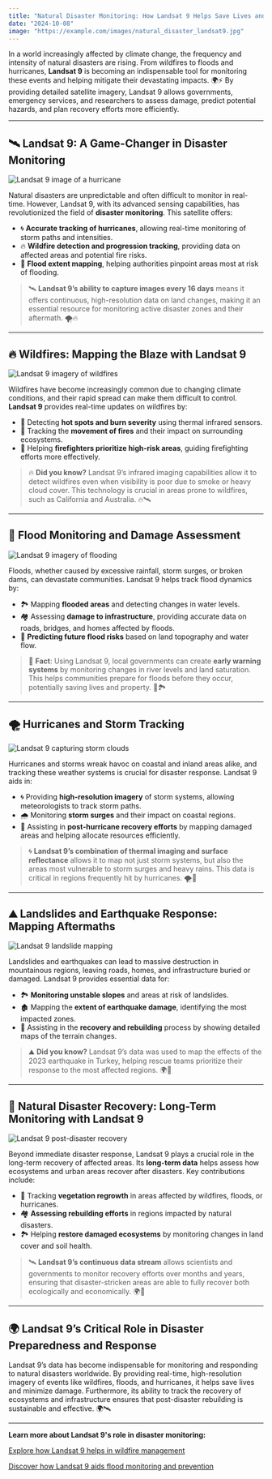 ```yaml
---
title: "Natural Disaster Monitoring: How Landsat 9 Helps Save Lives and Protect Communities"
date: "2024-10-08"
image: "https://example.com/images/natural_disaster_landsat9.jpg"
---
```


In a world increasingly affected by climate change, the frequency and intensity of natural disasters are rising. From wildfires to floods and hurricanes, **Landsat 9** is becoming an indispensable tool for monitoring these events and helping mitigate their devastating impacts. 🌍⚡ By providing detailed satellite imagery, Landsat 9 allows governments, emergency services, and researchers to assess damage, predict potential hazards, and plan recovery efforts more efficiently.

---

## 🛰️ **Landsat 9: A Game-Changer in Disaster Monitoring**

![Landsat 9 image of a hurricane](https://example.com/images/landsat9_hurricane.jpg)

Natural disasters are unpredictable and often difficult to monitor in real-time. However, Landsat 9, with its advanced sensing capabilities, has revolutionized the field of **disaster monitoring**. This satellite offers:

- 🌀 **Accurate tracking of hurricanes**, allowing real-time monitoring of storm paths and intensities.
- 🔥 **Wildfire detection and progression tracking**, providing data on affected areas and potential fire risks.
- 🌊 **Flood extent mapping**, helping authorities pinpoint areas most at risk of flooding.

> 🛰️ **Landsat 9’s ability to capture images every 16 days** means it offers continuous, high-resolution data on land changes, making it an essential resource for monitoring active disaster zones and their aftermath. 🌪️🔥

---

## 🔥 **Wildfires: Mapping the Blaze with Landsat 9**

![Landsat 9 imagery of wildfires](https://example.com/images/landsat9_wildfire.jpg)

Wildfires have become increasingly common due to changing climate conditions, and their rapid spread can make them difficult to control. **Landsat 9** provides real-time updates on wildfires by:

- 🌳 Detecting **hot spots and burn severity** using thermal infrared sensors.
- 🌲 Tracking the **movement of fires** and their impact on surrounding ecosystems.
- 🚒 Helping **firefighters prioritize high-risk areas**, guiding firefighting efforts more effectively.

> 🔥 **Did you know?** Landsat 9’s infrared imaging capabilities allow it to detect wildfires even when visibility is poor due to smoke or heavy cloud cover. This technology is crucial in areas prone to wildfires, such as California and Australia. 🔥🛰️

---

## 🌊 **Flood Monitoring and Damage Assessment**

![Landsat 9 imagery of flooding](https://example.com/images/landsat9_flooding.jpg)

Floods, whether caused by excessive rainfall, storm surges, or broken dams, can devastate communities. Landsat 9 helps track flood dynamics by:

- 🏞️ Mapping **flooded areas** and detecting changes in water levels.
- 🏘️ Assessing **damage to infrastructure**, providing accurate data on roads, bridges, and homes affected by floods.
- 🚨 **Predicting future flood risks** based on land topography and water flow.

> 🌊 **Fact**: Using Landsat 9, local governments can create **early warning systems** by monitoring changes in river levels and land saturation. This helps communities prepare for floods before they occur, potentially saving lives and property. 🚨🏞️

---

## 🌪️ **Hurricanes and Storm Tracking**

![Landsat 9 capturing storm clouds](https://example.com/images/landsat9_storm.jpg)

Hurricanes and storms wreak havoc on coastal and inland areas alike, and tracking these weather systems is crucial for disaster response. Landsat 9 aids in:

- 🌀 Providing **high-resolution imagery** of storm systems, allowing meteorologists to track storm paths.
- 🌧️ Monitoring **storm surges** and their impact on coastal regions.
- 🚧 Assisting in **post-hurricane recovery efforts** by mapping damaged areas and helping allocate resources efficiently.

> 🌀 **Landsat 9’s combination of thermal imaging and surface reflectance** allows it to map not just storm systems, but also the areas most vulnerable to storm surges and heavy rains. This data is critical in regions frequently hit by hurricanes. 🌪️🌊

---

## ⛰️ **Landslides and Earthquake Response: Mapping Aftermaths**

![Landsat 9 landslide mapping](https://example.com/images/landsat9_landslide.jpg)

Landslides and earthquakes can lead to massive destruction in mountainous regions, leaving roads, homes, and infrastructure buried or damaged. Landsat 9 provides essential data for:

- 🏞️ **Monitoring unstable slopes** and areas at risk of landslides.
- 🏚️ Mapping the **extent of earthquake damage**, identifying the most impacted zones.
- 🚧 Assisting in the **recovery and rebuilding** process by showing detailed maps of the terrain changes.

> ⛰️ **Did you know?** Landsat 9’s data was used to map the effects of the 2023 earthquake in Turkey, helping rescue teams prioritize their response to the most affected regions. 🌍🧭

---

## 🔄 **Natural Disaster Recovery: Long-Term Monitoring with Landsat 9**

![Landsat 9 post-disaster recovery](https://example.com/images/landsat9_recovery.jpg)

Beyond immediate disaster response, Landsat 9 plays a crucial role in the long-term recovery of affected areas. Its **long-term data** helps assess how ecosystems and urban areas recover after disasters. Key contributions include:

- 🌳 Tracking **vegetation regrowth** in areas affected by wildfires, floods, or hurricanes.
- 🏘️ **Assessing rebuilding efforts** in regions impacted by natural disasters.
- 🏞️ Helping **restore damaged ecosystems** by monitoring changes in land cover and soil health.

> 🛰️ **Landsat 9’s continuous data stream** allows scientists and governments to monitor recovery efforts over months and years, ensuring that disaster-stricken areas are able to fully recover both ecologically and economically. 🌍🔄

---

## 🌍 **Landsat 9’s Critical Role in Disaster Preparedness and Response**

Landsat 9’s data has become indispensable for monitoring and responding to natural disasters worldwide. By providing real-time, high-resolution imagery of events like wildfires, floods, and hurricanes, it helps save lives and minimize damage. Furthermore, its ability to track the recovery of ecosystems and infrastructure ensures that post-disaster rebuilding is sustainable and effective. 🌍🛰️

---

**Learn more about Landsat 9's role in disaster monitoring:**

[Explore how Landsat 9 helps in wildfire management](https://example.com/wildfire_landsat9)

[Discover how Landsat 9 aids flood monitoring and prevention](https://example.com/floods_landsat9)
